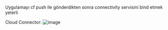 Uygulamayı cf push ile gönderdikten sonra connectivity servisini bind etmek yeterli

Cloud Connector: 
![image](https://github.com/kenantelyakar/JavaBTPConnectivitySql/assets/28999648/95a7f5ff-ce70-4eba-95cd-367a600c0fe0)
